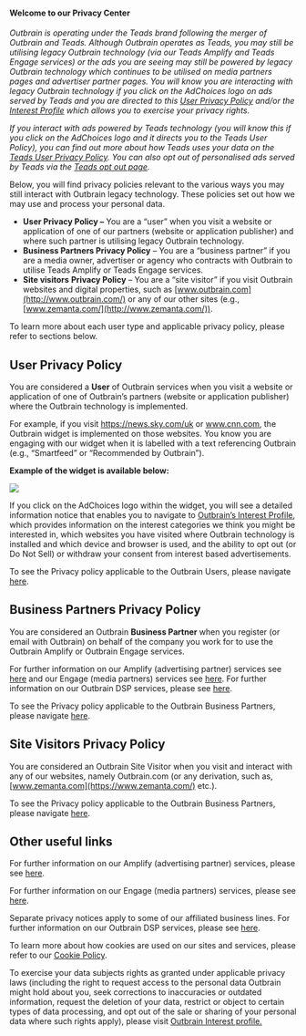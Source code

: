 #### **Welcome to our Privacy Center**

_Outbrain is operating under the Teads brand following the merger of Outbrain and Teads. Although Outbrain operates as Teads, you may still be utilising legacy Outbrain technology (via our Teads Amplify and Teads Engage services) or the ads you are seeing may still be powered by legacy Outbrain technology which continues to be utilised on media partners pages and advertiser partner pages. You will know you are interacting with legacy Outbrain technology if you click on the AdChoices logo on ads served by Teads and you are directed to this [User Privacy Policy](https://www.outbrain.com/privacy/user-policy/) and/or the [Interest Profile](https://dsr.outbrain.com/recommendations-settings/home/) which allows you to exercise your privacy rights._

_If you interact with ads powered by Teads technology (you will know this if you click on the AdChoices logo and it directs you to the Teads User Policy), you can find out more about how Teads uses your data on the [Teads User Privacy Policy](https://privacy-policy.teads.com/). You can also opt out of personalised ads served by Teads via the [Teads opt out page](https://privacy-policy.teads.com/#deactivate)._

Below, you will find privacy policies relevant to the various ways you may still interact with Outbrain legacy technology. These policies set out how we may use and process your personal data.

* **User Privacy Policy –** You are a “user” when you visit a website or application of one of our partners (website or application publisher) and where such partner is utilising legacy Outbrain technology.
* **Business Partners Privacy Policy** – You are a “business partner” if you are a media owner, advertiser or agency who contracts with Outbrain to utilise Teads Amplify or Teads Engage services.
* **Site visitors** **Privacy Policy** – You are a “site visitor” if you visit Outbrain websites and digital properties, such as [www.outbrain.com](http://www.outbrain.com/) or any of our other sites (e.g., [www.zemanta.com/](http://www.zemanta.com/)).

To learn more about each user type and applicable privacy policy, please refer to sections below.

User Privacy Policy
-------------------

You are considered a **User** of Outbrain services when you visit a website or application of one of Outbrain’s partners (website or application publisher) where the Outbrain technology is implemented. 

For example, if you visit https://news.sky.com/uk or www.cnn.com, the Outbrain widget is implemented on those websites. You know you are engaging with our widget when it is labelled with a text referencing Outbrain (e.g., “Smartfeed” or “Recommended by Outbrain”). 

**Example of the widget is available below:**

![](https://www2.outbrain.com/privacy/wp-content/uploads/2021/11/SJ4v1w7y7-1.png)

If you click on the AdChoices logo within the widget, you will see a detailed information notice that enables you to navigate to [Outbrain’s Interest Profile](https://my.outbrain.com/recommendations-settings/?utm_source=www.outbrain.com%2Fprivacy%2Fwp-admin%2Fpost.php%3Fpost%3D940%26action%3Dedit), which provides information on the interest categories we think you might be interested in, which websites you have visited where Outbrain technology is installed and which device and browser is used, and the ability to opt out (or Do Not Sell) or withdraw your consent from interest based advertisements.

To see the Privacy policy applicable to the Outbrain Users, please navigate [here](https://www.outbrain.com/privacy/user-policy/).

Business Partners Privacy Policy
--------------------------------

You are considered an Outbrain **Business Partner** when you register (or email with Outbrain) on behalf of the company you work for to use the Outbrain Amplify or Outbrain Engage services.

For further information on our Amplify (advertising partner) services see [here](https://www.outbrain.com/advertisers/) and our Engage (media partners) services see [here](https://www.outbrain.com/publishers/). For further information on our Outbrain DSP services, please see [here](https://www.zemanta.com/).

To see the Privacy policy applicable to the Outbrain Business Partners, please navigate [here](https://www.outbrain.com/privacy/business-partner-policy).

Site Visitors Privacy Policy
----------------------------

You are considered an Outbrain Site Visitor when you visit and interact with any of our websites, namely Outbrain.com (or any derivation, such as, [www.zemanta.com](https://www.zemanta.com/) etc.).

To see the Privacy policy applicable to the Outbrain Business Partners, please navigate [here](https://www.outbrain.com/privacy/site-visitor-policy/).

Other useful links
------------------

For further information on our Amplify (advertising partner) services, please see [here](https://www.outbrain.com/advertisers/).

For further information on our Engage (media partners) services, please see [here](https://www.outbrain.com/publishers/). 

Separate privacy notices apply to some of our affiliated business lines. For further information on our Outbrain DSP services, please see [here](https://www.zemanta.com/). 

To learn more about how cookies are used on our sites and services, please refer to our [Cookie Policy](https://www.outbrain.com/privacy/cookies/). 

To exercise your data subjects rights as granted under applicable privacy laws (including the right to request access to the personal data Outbrain might hold about you, seek corrections to inaccuracies or outdated information, request the deletion of your data, restrict or object to certain types of data processing, and opt out of the sale or sharing of your personal data where such rights apply), please visit [Outbrain Interest profile.](https://my.outbrain.com/recommendations-settings/home)